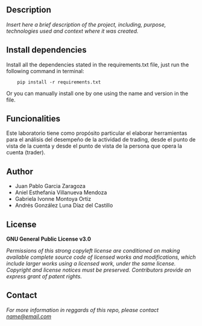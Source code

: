 ## Description
*Insert here a brief description of the project, including, purpose, technologies used and context 
where it was created.*

## Install dependencies

Install all the dependencies stated in the requirements.txt file, just run the following command in terminal:

        pip install -r requirements.txt
        
Or you can manually install one by one using the name and version in the file.

## Funcionalities
Este laboratorio tiene como propósito particular el elaborar herramientas para el análisis del desempeño de la actividad de trading, desde el punto de vista de la cuenta y desde el punto de vista de la persona que opera la cuenta (trader).

## Author
- Juan Pablo Garcia Zaragoza
- Aniel Esthefania Villanueva Mendoza
- Gabriela Ivonne Montoya Ortiz
- Andrés González Luna Díaz del Castillo

## License
**GNU General Public License v3.0** 

*Permissions of this strong copyleft license are conditioned on making available 
complete source code of licensed works and modifications, which include larger 
works using a licensed work, under the same license. Copyright and license notices 
must be preserved. Contributors provide an express grant of patent rights.*

## Contact
*For more information in reggards of this repo, please contact name@email.com*
